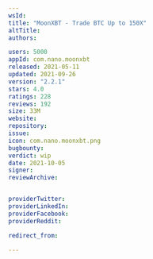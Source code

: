 ```yaml
---
wsId: 
title: "MoonXBT - Trade BTC Up to 150X"
altTitle: 
authors:

users: 5000
appId: com.nano.moonxbt
released: 2021-05-11
updated: 2021-09-26
version: "2.2.1"
stars: 4.0
ratings: 228
reviews: 192
size: 33M
website: 
repository: 
issue: 
icon: com.nano.moonxbt.png
bugbounty: 
verdict: wip
date: 2021-10-05
signer: 
reviewArchive:


providerTwitter: 
providerLinkedIn: 
providerFacebook: 
providerReddit: 

redirect_from:

---
```



